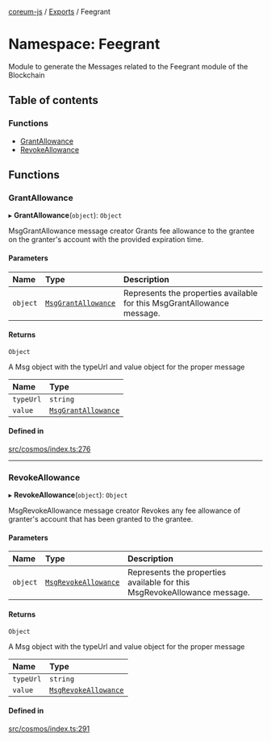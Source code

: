 [coreum-js](../README.md) / [Exports](../modules.md) / Feegrant

# Namespace: Feegrant

Module to generate the Messages related to the Feegrant module of the Blockchain

## Table of contents

### Functions

- [GrantAllowance](Feegrant.md#grantallowance)
- [RevokeAllowance](Feegrant.md#revokeallowance)

## Functions

### GrantAllowance

▸ **GrantAllowance**(`object`): `Object`

MsgGrantAllowance message creator
Grants fee allowance to the grantee on the granter's account with the provided expiration time.

#### Parameters

| Name | Type | Description |
| :------ | :------ | :------ |
| `object` | [`MsgGrantAllowance`](../interfaces/internal_.MsgGrantAllowance.md) | Represents the properties available for this MsgGrantAllowance message. |

#### Returns

`Object`

A Msg object with the typeUrl and value object for the proper message

| Name | Type |
| :------ | :------ |
| `typeUrl` | `string` |
| `value` | [`MsgGrantAllowance`](internal_.md#msggrantallowance) |

#### Defined in

[src/cosmos/index.ts:276](https://github.com/PulsaraIO/coreum-js/blob/63824e3/src/cosmos/index.ts#L276)

___

### RevokeAllowance

▸ **RevokeAllowance**(`object`): `Object`

MsgRevokeAllowance message creator
Revokes any fee allowance of granter's account that has been granted to the grantee.

#### Parameters

| Name | Type | Description |
| :------ | :------ | :------ |
| `object` | [`MsgRevokeAllowance`](../interfaces/internal_.MsgRevokeAllowance.md) | Represents the properties available for this MsgRevokeAllowance message. |

#### Returns

`Object`

A Msg object with the typeUrl and value object for the proper message

| Name | Type |
| :------ | :------ |
| `typeUrl` | `string` |
| `value` | [`MsgRevokeAllowance`](internal_.md#msgrevokeallowance) |

#### Defined in

[src/cosmos/index.ts:291](https://github.com/PulsaraIO/coreum-js/blob/63824e3/src/cosmos/index.ts#L291)
